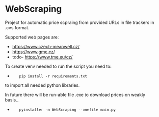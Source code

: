 # WebScraping
Project for automatic price scpraing from provided URLs in file trackers in .cvs format.

Supported web pages are:
 * https://www.czech-meanwell.cz/
 * https://www.gme.cz/
 * todo-    https://www.tme.eu/cz/
                
To create venv needed to run the script you need to:
*        pip install -r requirements.txt
 to import all needed python libraries.

In future there will be run-able file .exe to download prices on weakly basis...
*        pyinstaller -n WebScraping --onefile main.py
                                      